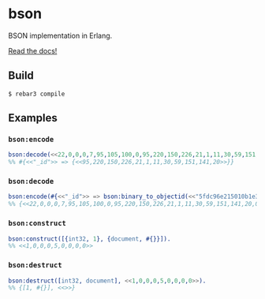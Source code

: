 
bson
===

BSON implementation in Erlang.

[Read the docs!](https://github.com/bambyte/bson/blob/main/doc/bson.md)

Build
---

    $ rebar3 compile

Examples
---

### `bson:encode`
```erlang
bson:decode(<<22,0,0,0,7,95,105,100,0,95,220,150,226,21,1,11,30,59,151,141,20,0>>).
%% #{<<"_id">> => {<<95,220,150,226,21,1,11,30,59,151,141,20>>}}
```

### `bson:decode`
```erlang
bson:encode(#{<<"_id">> => bson:binary_to_objectid(<<"5fdc96e215010b1e3b978d14">>)}).
%% {<<22,0,0,0,7,95,105,100,0,95,220,150,226,21,1,11,30,59,151,141,20,0>>, <<>>}
```

### `bson:construct`
```erlang
bson:construct([{int32, 1}, {document, #{}}]).
%% <<1,0,0,0,5,0,0,0,0>>
```

### `bson:destruct`
```erlang
bson:destruct([int32, document], <<1,0,0,0,5,0,0,0,0>>).
%% {[1, #{}], <<>>}
```
